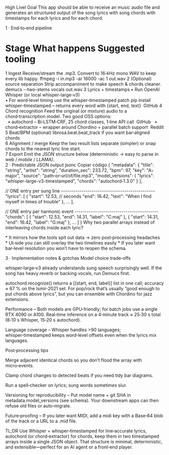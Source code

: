 High Livel Goal
This app should be able to receive an music audio file and generates an structured output of the song lyrics with song chords with timestamps for each lyrics and for each chord.

1 · End‑to‑end pipeline
#	Stage	What happens	Suggested tooling
1	Ingest	Receive/stream the .mp3. Convert to 16‑kHz mono WAV to keep every lib happy.	ffmpeg -i in.mp3 -ar 16000 -ac 1 out.wav
2	(Optional) source separation	Strip accompaniment to make speech & chords cleaner.	demucs --two-stems vocals out.wav
3	Lyrics + timestamps	• Run OpenAI Whisper (or local whisper-large‑v3)	
• For word‑level timing use the whisper‑timestamped patch	pip install whisper-timestamped – returns every word with {start, end, text} 
GitHub
4	Chord recognition	Feed the original (or mixture) audio to a chord‑transcription model. Two good OSS options:	
  • autochord – Bi‑LSTM‑CRF, 25 chord classes, 1‑line API call 
GitHub
  • chord‑extractor – wrapper around Chordino + parallel batch support 
Reddit
5	Beat/BPM (optional)	librosa.beat.beat_track if you want bar‑aligned chords	
6	Alignment / merge	Keep the two result lists separate (simpler) or snap chords to the nearest lyric line start.	
7	Export	Emit the JSON structure below (deterministic → easy to parse in web / mobile / LLAMA).	
2 · Predictable JSON output
jsonc
Copiar código
{
  "metadata": {
    "title": "string",
    "artist": "string",
    "duration_sec": 233.72,
    "bpm": 97,
    "key": "A♭ major",
    "source": "path‑or‑url/of/file.mp3",
    "model_versions": {
      "lyrics": "whisper-large-v3-timestamped",
      "chords": "autochord‑1.3.0"
    }
  },

  // ONE entry per sung line ----------------------------------------------
  "lyrics": [
    {
      "start": 12.53,          // seconds
      "end":   16.42,
      "text": "When I find myself in times of trouble"
    },
    ...
  ],

  // ONE entry per harmonic event -----------------------------------------
  "chords": [
    { "start": 12.53, "end": 14.31, "label": "C:maj" },
    { "start": 14.31, "end": 16.42, "label": "G:maj" },
    ...
  ]
}
Why two parallel arrays instead of interleaving chords inside each lyric?

* It mirrors how the tools spit out data → zero post‑processing headaches
* UI‑side you can still overlay the two timelines easily
* If you later want bar‑level resolution you won’t have to reopen the schema.

3 · Implementation notes & gotchas
Model choice trade‑offs

whisper‑large‑v3 already understands sung speech surprisingly well. If the song has heavy reverb or backing vocals, run Demucs first.

autochord.recognize() returns a [(start, end, label)] list in one call; accuracy ≈ 67 % on the Ismir‑2021 set. For pop/rock that’s usually “good enough to put chords above lyrics”, but you can ensemble with Chordino for jazz extensions.

Performance – Both models are GPU‑friendly; for batch jobs use a single RTX 4090 or A100. Real‑time inference on a 4‑minute track ≈ 25‑30 s total (8‑10 s Whisper, 15‑20 s autochord).

Language coverage – Whisper handles >90 languages; whisper‑timestamped keeps word‑level offsets even when the lyrics mix languages.

Post‑processing tips

Merge adjacent identical chords so you don’t flood the array with micro‑events.

Clamp chord changes to detected beats if you need tidy bar diagrams.

Run a spell‑checker on lyrics; sung words sometimes slur.

Versioning for reproducibility – Put model name + git SHA in metadata.model_versions (see schema). Your downstream apps can then refuse old files or auto‑migrate.

Future‑proofing – If you later want MIDI, add a midi key with a Base‑64 blob of the track or a URL to a .mid file.

TL;DR
Use Whisper + whisper‑timestamped for line‑accurate lyrics, autochord (or chord‑extractor) for chords, keep them in two timestamped arrays inside a single JSON object.
That structure is minimal, deterministic, and extensible—perfect for an AI agent or a front‑end player.